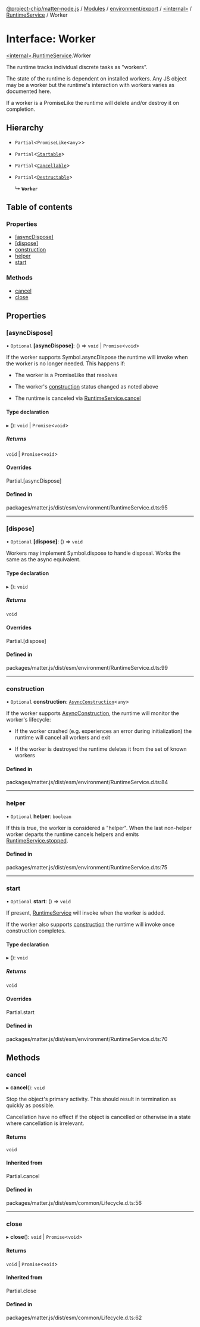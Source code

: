 [@project-chip/matter-node.js](../README.md) / [Modules](../modules.md) / [environment/export](../modules/environment_export.md) / [\<internal\>](../modules/environment_export._internal_.md) / [RuntimeService](../modules/environment_export._internal_.RuntimeService.md) / Worker

# Interface: Worker

[\<internal\>](../modules/environment_export._internal_.md).[RuntimeService](../modules/environment_export._internal_.RuntimeService.md).Worker

The runtime tracks individual discrete tasks as "workers".

The state of the runtime is dependent on installed workers.  Any JS object may be a worker but the runtime's
interaction with workers varies as documented here.

If a worker is a PromiseLike the runtime will delete and/or destroy it on completion.

## Hierarchy

- `Partial`\<`PromiseLike`\<`any`\>\>

- `Partial`\<[`Startable`](exports_common.Startable.md)\>

- `Partial`\<[`Cancellable`](exports_common.Cancellable.md)\>

- `Partial`\<[`Destructable`](exports_common.Destructable.md)\>

  ↳ **`Worker`**

## Table of contents

### Properties

- [[asyncDispose]](environment_export._internal_.RuntimeService.Worker.md#[asyncdispose])
- [[dispose]](environment_export._internal_.RuntimeService.Worker.md#[dispose])
- [construction](environment_export._internal_.RuntimeService.Worker.md#construction)
- [helper](environment_export._internal_.RuntimeService.Worker.md#helper)
- [start](environment_export._internal_.RuntimeService.Worker.md#start)

### Methods

- [cancel](environment_export._internal_.RuntimeService.Worker.md#cancel)
- [close](environment_export._internal_.RuntimeService.Worker.md#close)

## Properties

### [asyncDispose]

• `Optional` **[asyncDispose]**: () => `void` \| `Promise`\<`void`\>

If the worker supports Symbol.asyncDispose the runtime will invoke when the worker is no longer
needed.  This happens if:

  - The worker is a PromiseLike that resolves

  - The worker's [construction](environment_export._internal_.RuntimeService.Worker.md#construction) status changed as noted above

  - The runtime is canceled via [RuntimeService.cancel](../classes/environment_export._internal_.RuntimeService-1.md#cancel)

#### Type declaration

▸ (): `void` \| `Promise`\<`void`\>

##### Returns

`void` \| `Promise`\<`void`\>

#### Overrides

Partial.[asyncDispose]

#### Defined in

packages/matter.js/dist/esm/environment/RuntimeService.d.ts:95

___

### [dispose]

• `Optional` **[dispose]**: () => `void`

Workers may implement Symbol.dispose to handle disposal.  Works the same as the async equivalent.

#### Type declaration

▸ (): `void`

##### Returns

`void`

#### Overrides

Partial.[dispose]

#### Defined in

packages/matter.js/dist/esm/environment/RuntimeService.d.ts:99

___

### construction

• `Optional` **construction**: [`AsyncConstruction`](exports_cluster._internal_.AsyncConstruction-1.md)\<`any`\>

If the worker supports [AsyncConstruction](../modules/exports_cluster._internal_.md#asyncconstruction), the runtime will monitor the worker's lifecycle:

  - If the worker crashed (e.g. experiences an error during initialization) the runtime will cancel all
    workers and exit

  - If the worker is destroyed the runtime deletes it from the set of known workers

#### Defined in

packages/matter.js/dist/esm/environment/RuntimeService.d.ts:84

___

### helper

• `Optional` **helper**: `boolean`

If this is true, the worker is considered a "helper".  When the last non-helper worker departs the runtime
cancels helpers and emits [RuntimeService.stopped](../classes/environment_export._internal_.RuntimeService-1.md#stopped).

#### Defined in

packages/matter.js/dist/esm/environment/RuntimeService.d.ts:75

___

### start

• `Optional` **start**: () => `void`

If present, [RuntimeService](../classes/environment_export._internal_.RuntimeService-1.md) will invoke when the worker is added.

If the worker also supports [construction](environment_export._internal_.RuntimeService.Worker.md#construction) the runtime will invoke once construction completes.

#### Type declaration

▸ (): `void`

##### Returns

`void`

#### Overrides

Partial.start

#### Defined in

packages/matter.js/dist/esm/environment/RuntimeService.d.ts:70

## Methods

### cancel

▸ **cancel**(): `void`

Stop the object's primary activity.  This should result in termination as quickly as possible.

Cancellation have no effect if the object is cancelled or otherwise in a state where cancellation is irrelevant.

#### Returns

`void`

#### Inherited from

Partial.cancel

#### Defined in

packages/matter.js/dist/esm/common/Lifecycle.d.ts:56

___

### close

▸ **close**(): `void` \| `Promise`\<`void`\>

#### Returns

`void` \| `Promise`\<`void`\>

#### Inherited from

Partial.close

#### Defined in

packages/matter.js/dist/esm/common/Lifecycle.d.ts:62
